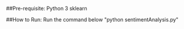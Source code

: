 ##Pre-requisite:
    Python 3
    sklearn

##How to Run:
    Run the command below
    "python sentimentAnalysis.py"

